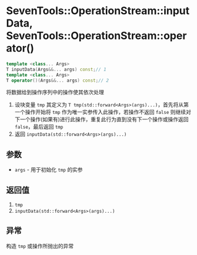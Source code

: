 # SevenTools::OperationStream::inputData, SevenTools::OperationStream::operator()

```cpp
template <class... Args>
T inputData(Args&&... args) const;// 1
template <class... Args>
T operator()(Args&&... args) const;// 2
```

将数据给到操作序列中的操作使其依次处理

1. 设块变量 `tmp` 其定义为 `T tmp(std::forward<Args>(args)...)`，首先将从第一个操作开始将 `tmp` 作为唯一实参传入此操作，若操作不返回 `false` 则继续对下一个操作(如果有)进行此操作，重复此行为直到没有下一个操作或操作返回 `false`，最后返回 `tmp`
2. 返回 `inputData(std::forward<Args>(args)...)`

## 参数

- `args` \- 用于初始化 `tmp` 的实参

## 返回值

1. `tmp`
2. `inputData(std::forward<Args>(args)...)`

## 异常

构造 `tmp` 或操作所抛出的异常